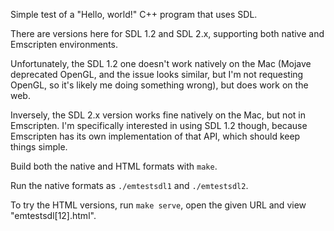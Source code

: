 Simple test of a "Hello, world!" C++ program that uses SDL.

There are versions here for SDL 1.2 and SDL 2.x, supporting both native and Emscripten environments.

Unfortunately, the SDL 1.2 one doesn't work natively on the Mac (Mojave deprecated OpenGL, and the issue looks similar, but I'm not requesting OpenGL, so it's likely me doing something wrong), but does work on the web.

Inversely, the SDL 2.x version works fine natively on the Mac, but not in Emscripten. I'm specifically interested in using SDL 1.2 though, because Emscripten has its own implementation of that API, which should keep things simple.

Build both the native and HTML formats with `make`.

Run the native formats as `./emtestsdl1` and `./emtestsdl2`.

To try the HTML versions, run `make serve`, open the given URL and view "emtestsdl[12].html".
